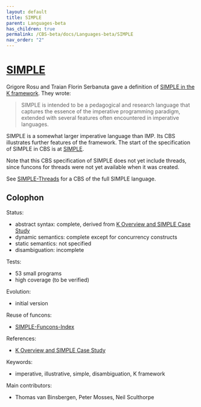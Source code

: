 ```yaml
---
layout: default
title: SIMPLE
parent: Languages-beta
has_children: true
permalink: /CBS-beta/docs/Languages-beta/SIMPLE
nav_order: "2"
---
```


[SIMPLE]
========

Grigore Rosu and Traian Florin Serbanuta gave a definition of
[SIMPLE in the K framework]. They wrote:

> SIMPLE is intended to be a pedagogical and research language that captures
> the essence of the imperative programming paradigm, extended with several
> features often encountered in imperative languages.

SIMPLE is a somewhat larger imperative language than IMP. Its CBS illustrates
further features of the framework. The start of the specification of SIMPLE in
CBS is at [SIMPLE].

Note that this CBS specification of SIMPLE does not yet include threads, since
funcons for threads were not yet available when it was created.

See [SIMPLE-Threads] for a CBS of the full SIMPLE language.

Colophon
--------

Status:
  - abstract syntax:   complete, derived from [K Overview and SIMPLE Case Study]
  - dynamic semantics: complete except for concurrency constructs
  - static semantics:  not specified
  - disambiguation:    incomplete

Tests:
  - 53 small programs
  - high coverage (to be verified)

Evolution:
  - initial version

Reuse of funcons:
  - [SIMPLE-Funcons-Index]

References:
  - [K Overview and SIMPLE Case Study]

Keywords:
  - imperative, illustrative, simple, disambiguation, K framework

Main contributors:
  - Thomas van Binsbergen, Peter Mosses, Neil Sculthorpe

[K Overview and SIMPLE Case Study]:  http://dx.doi.org/10.1016/j.entcs.2014.05.002
[SIMPLE in the K framework]: http://fsl.cs.illinois.edu/index.php/K_Overview_and_SIMPLE_Case_Study

[SIMPLE]:               /CBS-beta/Languages-beta/SIMPLE/SIMPLE-cbs/SIMPLE/SIMPLE-Start/
[SIMPLE-Funcons-Index]: /CBS-beta/Languages-beta/SIMPLE/SIMPLE-cbs/SIMPLE/SIMPLE-Funcons-Index/

[SIMPLE-Threads]: /CBS-beta/docs/Unstable-Languages-beta/SIMPLE-Threads
